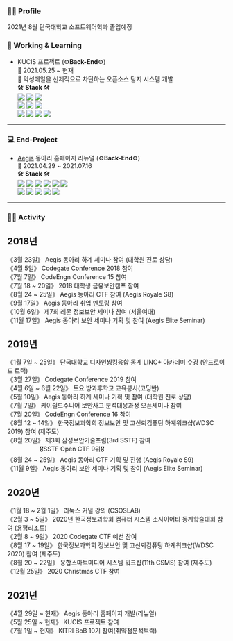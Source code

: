 ### 🙋‍♂️ Profile<br>
2021년 8월 단국대학교 소프트웨어학과 졸업예정<br>

### 🔭 Working & Learning<br>
- KUCIS 프로젝트 (⚙**Back-End**⚙)<br>
📅 2021.05.25 ~ 현재 <br>
📌 악성메일을 선제적으로 차단하는 오픈소스 탐지 시스템 개발<br>
🛠 **Stack** 🛠<br>
<img src="https://img.shields.io/badge/HTML-E34F26?style=flat-square&logo=HTML5&logoColor=white"/></a>
<img src="https://img.shields.io/badge/CSS-1572B6?style=flat-square&logo=CSS3&logoColor=white"/></a>
<img src="https://img.shields.io/badge/JavaScript-F7DF1E?style=flat-square&logo=JavaScript&logoColor=white"/></a><br>
<a href="https://www.typescriptlang.org/" target="_blank"><img src="https://img.shields.io/badge/TypeScript-3178C6?style=flat-square&logo=TypeScript&logoColor=white"/></a>
<a href="https://ko.reactjs.org/" target="_blank"><img src="https://img.shields.io/badge/ReactJS-61DAFB?style=flat-square&logo=React&logoColor=white"/></a>
<a href="https://reactnative.dev/" target="_blank"><img src="https://img.shields.io/badge/ReactNative-61DAFB?style=flat-square&logo=React&logoColor=white"/></a><br>
<img src="https://img.shields.io/badge/Java-007396?style=flat-square&logo=Java&logoColor=white"/></a>
<a href="https://spring.io/projects/spring-boot" target="_blank"><img src="https://img.shields.io/badge/Spring Boot-6DB33F?style=flat-square&logo=SpringBoot&logoColor=white"/></a>
<a href="https://mariadb.com/" target="_blank"><img src="https://img.shields.io/badge/MariaDB-003545?style=flat-square&logo=MariaDB&logoColor=white"/></a>
<a href="https://www.docker.com/" target="_blank"><img src="https://img.shields.io/badge/Docker-2496ED?style=flat-square&logo=Docker&logoColor=white"/></a>
- - -
### 💻 End-Project<br>
- [Aegis](https://dk-aegis.org/xe/) 동아리 홈페이지 리뉴얼 (⚙**Back-End**⚙)<br>
📅 2021.04.29 ~ 2021.07.16<br>
🛠 **Stack** 🛠<br>
<img src="https://img.shields.io/badge/HTML-E34F26?style=flat-square&logo=HTML5&logoColor=white"/></a>
<img src="https://img.shields.io/badge/CSS-1572B6?style=flat-square&logo=CSS3&logoColor=white"/></a>
<img src="https://img.shields.io/badge/JavaScript-F7DF1E?style=flat-square&logo=JavaScript&logoColor=white"/></a>
<a href="https://www.typescriptlang.org/" target="_blank"><img src="https://img.shields.io/badge/TypeScript-3178C6?style=flat-square&logo=TypeScript&logoColor=white"/></a>
<a href="https://ko.reactjs.org/" target="_blank"><img src="https://img.shields.io/badge/ReactJS-61DAFB?style=flat-square&logo=React&logoColor=white"/></a>
<a href="https://nextjs.org/" target="_blank"><img src="https://img.shields.io/badge/NextJS-000000?style=flat-square&logo=Next.js&logoColor=white"/></a><br>
<a href="https://nodejs.org/ko/" target="_blank"><img src="https://img.shields.io/badge/NodeJS-339933?style=flat-square&logo=NodeJS&logoColor=white"/></a>
<a href="https://nestjs.com/" target="_blank"><img src="https://img.shields.io/badge/NestJS-E0234E?style=flat-square&logo=NestJS&logoColor=white"/></a>
<a href="https://graphql.org/" target="_blank"><img src="https://img.shields.io/badge/GraphQL-E434AA?style=flat-square&logo=GraphQL&logoColor=white"/></a>
<a href="https://www.postgresql.org/" target="_blank"><img src="https://img.shields.io/badge/PostgreSQL-4169E1?style=flat-square&logo=PostgreSQL&logoColor=white"/></a>
<a href="https://www.docker.com/" target="_blank"><img src="https://img.shields.io/badge/Docker-2496ED?style=flat-square&logo=Docker&logoColor=white"/></a> 
- - -
### 👨‍💻 Activity<br>
## 2018년<br>
《3월 23일》 Aegis 동아리 하계 세미나 참여 (대학원 진로 상담)<br>
《4월 5일》 Codegate Conference 2018 참여<br>
《7월 7일》 CodeEngn Conference 15 참여<br>
《7월 18 ~ 20일》 2018 대학생 금융보안캠프 참여<br>
《8월 24 ~ 25일》 Aegis 동아리 CTF 참여 (Aegis Royale S8)<br>
《9월 17일》 Aegis 동아리 취업 멘토링 참여<br>
《10월 6일》 제7회 레몬 정보보안 세미나 참여 (서울여대)<br>
《11월 17일》 Aegis 동아리 보안 세미나 기획 및 참여 (Aegis Elite Seminar)
## 2019년<br>
《1월 7일 ~ 25일》 단국대학교 디자인씽킹융합 동계 LINC+ 아카데미 수강 (안드로이드 트랙)<br>
《3월 27일》 Codegate Conference 2019 참여<br>
《4월 6일 ~ 6월 22일》 토요 방과후학교 교육봉사(코딩반)<br>
《5월 10일》 Aegis 동아리 하계 세미나 기획 및 참여 (대학원 진로 상담)<br>
《7월 7일》 케이쉴드주니어 보안사고 분석대응과정 오픈세미나 참여<br>
《7월 20일》 CodeEngn Conference 16 참여<br>
《8월 12 ~ 14일》 한국정보과학회 정보보안 및 고신뢰컴퓨팅 하계워크샵(WDSC 2019) 참여 (제주도)<br>
《8월 20일》 제3회 삼성보안기술포럼(3rd SSTF) 참여<br>
&nbsp; &nbsp; &nbsp; &nbsp; &nbsp; &nbsp; &nbsp; &nbsp; &nbsp; &nbsp;🎖SSTF Open CTF 9위🎖<br>
《8월 24 ~ 25일》 Aegis 동아리 CTF 기획 및 진행 (Aegis Royale S9)<br>
《11월 9일》 Aegis 동아리 보안 세미나 기획 및 참여 (Aegis Elite Seminar)<br>
## 2020년<br>
《1월 18 ~ 2월 1일》 리눅스 커널 강의 (CSOSLAB)<br>
《2월 3 ~ 5일》 2020년 한국정보과학회 컴퓨터 시스템 소사이어티 동계학술대회 참여 (용평리조트)<br>
《2월 8 ~ 9일》 2020 Codegate CTF 예선 참여<br>
《8월 17 ~ 19일》 한국정보과학회 정보보안 및 고신뢰컴퓨팅 하계워크샵(WDSC 2020) 참여 (제주도)<br>
《8월 20 ~ 22일》 융합스마트미디어 시스템 워크샵(11th CSMS) 참여 (제주도)<br>
《12월 25일》 2020 Christmas CTF 참여<br>
## 2021년<br>
《4월 29일 ~ 현재》 Aegis 동아리 홈페이지 개발(리뉴얼)<br>
《5월 25일 ~ 현재》 KUCIS 프로젝트 참여<br>
《7월 1일 ~ 현재》 KITRI BoB 10기 참여(취약점분석트랙)<br>

